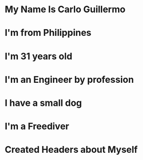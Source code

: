 # My Name Is Carlo Guillermo 
# I'm from Philippines
# I'm 31 years old 
# I'm an Engineer by profession
# I have a small dog
# I'm a Freediver





# Created Headers about Myself
